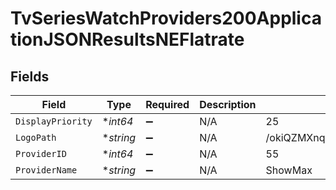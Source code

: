 # TvSeriesWatchProviders200ApplicationJSONResultsNEFlatrate


## Fields

| Field                            | Type                             | Required                         | Description                      | Example                          |
| -------------------------------- | -------------------------------- | -------------------------------- | -------------------------------- | -------------------------------- |
| `DisplayPriority`                | **int64*                         | :heavy_minus_sign:               | N/A                              | 25                               |
| `LogoPath`                       | **string*                        | :heavy_minus_sign:               | N/A                              | /okiQZMXnqwv0aD3QDYmu5DBNLce.jpg |
| `ProviderID`                     | **int64*                         | :heavy_minus_sign:               | N/A                              | 55                               |
| `ProviderName`                   | **string*                        | :heavy_minus_sign:               | N/A                              | ShowMax                          |